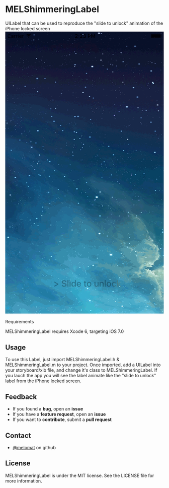 # MELShimmeringLabel
UILabel that can be used to reproduce the "slide to unlock" animation of the iPhone locked screen
![alt tag](https://github.com/Melomat/MELShimmeringLabel/blob/master/MELShimmeringLabel.gif)

Requirements

MELShimmeringLabel requires Xcode 6, targeting iOS 7.0

Usage
------

To use this Label, just import MELShimmeringLabel.h & MELShimmeringLabel.m to your project.
Once imported, add a UILabel into your storyboard/xib file, and change it's class to MELShimmeringLabel.
If you lauch the app you will see the label animate like the "slide to unlock" label from the iPhone locked screen.

Feedback
------

  * If you found a **bug**, open an **issue**
  * If you have a **feature request**, open an **issue**
  * If you want to **contribute**, submit a **pull request**

Contact
------

* [@melomat](https://github.com/melomat/) on github

License
------

MELShimmeringLabel is under the MIT license. See the LICENSE file for more information.
